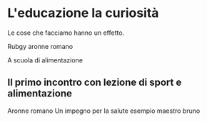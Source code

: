

# L'educazione la curiosità

Le cose che facciamo hanno un effetto.

Rubgy aronne romano

A scuola di alimentazione 

## Il primo incontro con lezione di sport e alimentazione 

Aronne romano 
Un impegno per la salute esempio maestro bruno 



<!--stackedit_data:
eyJoaXN0b3J5IjpbLTE3NTE5NTkwNzcsLTI2NTcxMjQ0NF19
-->